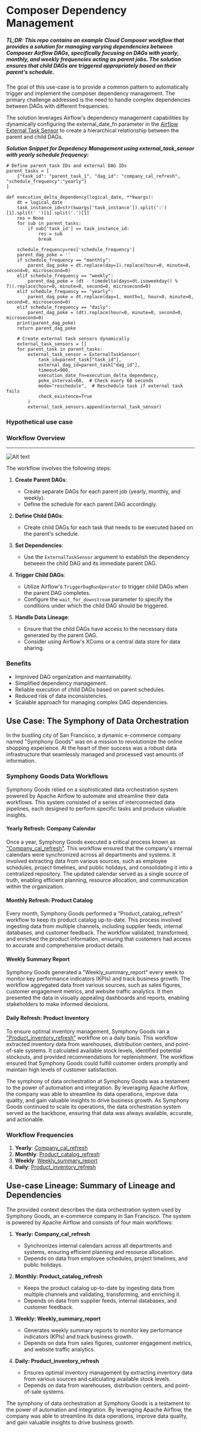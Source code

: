 # Composer Dependency Management

##### *TL;DR:* This repo contains an example Cloud Composer workflow that provides a solution for managing varying dependencies between Composer Airflow DAGs, specifically focusing on DAGs with yearly, monthly, and weekly frequencies acting as parent jobs. The solution ensures that child DAGs are triggered appropriately based on their parent's schedule.

The goal of this use-case is to provide a common pattern to automatically trigger and implement the composer dependency management. The primary challenge addressed is the need to handle complex dependencies between DAGs with different frequencies. 

The solution leverages Airflow's dependency management capabilities by dynamically configuring the external_date_fn parameter in the [Airflow External Task Sensor](https://airflow.apache.org/docs/apache-airflow/stable/_api/airflow/sensors/external_task/index.html) to create a hierarchical relationship between the parent and child DAGs.

***Solution Snippet for Depedency Management using external_task_sensor with yearly schedule frequency:***
```
# Define parent task IDs and external DAG IDs
parent_tasks = [
    {"task_id": "parent_task_1", "dag_id": "company_cal_refresh", "schedule_frequency":"yearly"}
]

def execution_delta_dependency(logical_date, **kwargs):
    dt = logical_date
    task_instance_id=str(kwargs['task_instance']).split(':')[1].split(' ')[1].split('.')[1]
    res = None
    for sub in parent_tasks:
        if sub['task_id'] == task_instance_id:
            res = sub
            break

    schedule_frequency=res['schedule_frequency']
    parent_dag_poke = ''
    if schedule_frequency == "monthly":
        parent_dag_poke = dt.replace(day=1).replace(hour=0, minute=0, second=0, microsecond=0)
    elif schedule_frequency == "weekly":
        parent_dag_poke = (dt - timedelta(days=dt.isoweekday() % 7)).replace(hour=0, minute=0, second=0, microsecond=0)
    elif schedule_frequency == "yearly":
        parent_dag_poke = dt.replace(day=1, month=1, hour=0, minute=0, second=0, microsecond=0)
    elif schedule_frequency == "daily":
        parent_dag_poke = (dt).replace(hour=0, minute=0, second=0, microsecond=0)    
    print(parent_dag_poke)
    return parent_dag_poke

    # Create external task sensors dynamically
    external_task_sensors = []
    for parent_task in parent_tasks:
        external_task_sensor = ExternalTaskSensor(
            task_id=parent_task["task_id"],
            external_dag_id=parent_task["dag_id"],
            timeout=900,
            execution_date_fn=execution_delta_dependency,
            poke_interval=60,  # Check every 60 seconds
            mode="reschedule",  # Reschedule task if external task fails
            check_existence=True
        )
        external_task_sensors.append(external_task_sensor)
```

### Hypothetical use case
### Workflow Overview

***

![Alt text](img/composer_mgmt_usecase.png "Workflow Overview")

The workflow involves the following steps:

1. **Create Parent DAGs**:
    - Create separate DAGs for each parent job (yearly, monthly, and weekly).
    - Define the schedule for each parent DAG accordingly.

2. **Define Child DAGs**:
    - Create child DAGs for each task that needs to be executed based on the parent's schedule.

3. **Set Dependencies**:
    - Use the `ExternalTaskSensor` argument to establish the dependency between the child DAG and its immediate parent DAG.

4. **Trigger Child DAGs**:
    - Utilize Airflow's `TriggerDagRunOperator` to trigger child DAGs when the parent DAG completes.
    - Configure the `wait_for_downstream` parameter to specify the conditions under which the child DAG should be triggered.

5. **Handle Data Lineage**:
    - Ensure that the child DAGs have access to the necessary data generated by the parent DAG.
    - Consider using Airflow's XComs or a central data store for data sharing.

### Benefits
- Improved DAG organization and maintainability.
- Simplified dependency management.
- Reliable execution of child DAGs based on parent schedules.
- Reduced risk of data inconsistencies.
- Scalable approach for managing complex DAG dependencies.

## Use Case: The Symphony of Data Orchestration
In the bustling city of San Francisco, a dynamic e-commerce company named "Symphony Goods" was on a mission to revolutionize the online shopping experience. At the heart of their success was a robust data infrastructure that seamlessly managed and processed vast amounts of information.

### Symphony Goods Data Workflows
Symphony Goods relied on a sophisticated data orchestration system powered by Apache Airflow to automate and streamline their data workflows. This system consisted of a series of interconnected data pipelines, each designed to perform specific tasks and produce valuable insights.

#### Yearly Refresh: Company Calendar
Once a year, Symphony Goods executed a critical process known as ["Company_cal_refresh"](company_cal_refresh.py). This workflow ensured that the company's internal calendars were synchronized across all departments and systems. It involved extracting data from various sources, such as employee schedules, project timelines, and public holidays, and consolidating it into a centralized repository. The updated calendar served as a single source of truth, enabling efficient planning, resource allocation, and communication within the organization.

#### Monthly Refresh: Product Catalog
Every month, Symphony Goods performed a "Product_catalog_refresh" workflow to keep its product catalog up-to-date. This process involved ingesting data from multiple channels, including supplier feeds, internal databases, and customer feedback. The workflow validated, transformed, and enriched the product information, ensuring that customers had access to accurate and comprehensive product details.

#### Weekly Summary Report
Symphony Goods generated a "Weekly_summary_report" every week to monitor key performance indicators (KPIs) and track business growth. The workflow aggregated data from various sources, such as sales figures, customer engagement metrics, and website traffic analytics. It then presented the data in visually appealing dashboards and reports, enabling stakeholders to make informed decisions.

#### Daily Refresh: Product Inventory
To ensure optimal inventory management, Symphony Goods ran a ["Product_inventory_refresh"](product_catalog_refresh.py) workflow on a daily basis. This workflow extracted inventory data from warehouses, distribution centers, and point-of-sale systems. It calculated available stock levels, identified potential stockouts, and provided recommendations for replenishment. The workflow ensured that Symphony Goods could fulfill customer orders promptly and maintain high levels of customer satisfaction.

The symphony of data orchestration at Symphony Goods was a testament to the power of automation and integration. By leveraging Apache Airflow, the company was able to streamline its data operations, improve data quality, and gain valuable insights to drive business growth. As Symphony Goods continued to scale its operations, the data orchestration system served as the backbone, ensuring that data was always available, accurate, and actionable.

### Workflow Frequencies
1. **Yearly**: [Company_cal_refresh](company_cal_refresh.py) 
2. **Monthly**: [Product_catalog_refresh](product_catalog_refresh.py)
3. **Weekly**: [Weekly_summary_report](weekly_summary_report.py)
4. **Daily**: [Product_inventory_refresh](product_inventory_refresh.py)

## Use-case Lineage: Summary of Lineage and Dependencies
The provided context describes the data orchestration system used by Symphony Goods, an e-commerce company in San Francisco. The system is powered by Apache Airflow and consists of four main workflows:

1. **Yearly: Company_cal_refresh**
    - Synchronizes internal calendars across all departments and systems, ensuring efficient planning and resource allocation.
    - Depends on data from employee schedules, project timelines, and public holidays.

2. **Monthly: Product_catalog_refresh**
    - Keeps the product catalog up-to-date by ingesting data from multiple channels and validating, transforming, and enriching it.
    - Depends on data from supplier feeds, internal databases, and customer feedback.

3. **Weekly: Weekly_summary_report**
    - Generates weekly summary reports to monitor key performance indicators (KPIs) and track business growth.
    - Depends on data from sales figures, customer engagement metrics, and website traffic analytics.

4. **Daily: Product_inventory_refresh**
    - Ensures optimal inventory management by extracting inventory data from various sources and calculating available stock levels.
    - Depends on data from warehouses, distribution centers, and point-of-sale systems.

The symphony of data orchestration at Symphony Goods is a testament to the power of automation and integration. By leveraging Apache Airflow, the company was able to streamline its data operations, improve data quality, and gain valuable insights to drive business growth.
